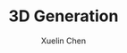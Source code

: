 ---
vol: '011'
time: 2025.04.28
title: "3D Generation"
author: "Xuelin Chen"
info: "Research Scientist from Adobe Research"
---